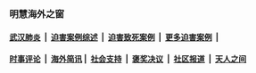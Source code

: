 
### 明慧海外之窗

####  [武汉肺炎](indexes/365.md?t=03312000) &nbsp;|&nbsp;  [迫害案例综述](indexes/328.md?t=03312000) &nbsp;|&nbsp; [迫害致死案例](indexes/277.md?t=03312000)  &nbsp;|&nbsp; [更多迫害案例](indexes/81.md?t=03312000)  &nbsp;|&nbsp; 
####  [时事评论](indexes/19.md?t=03312000) &nbsp;|&nbsp; [海外简讯](indexes/245.md?t=03312000)&nbsp;|&nbsp;  [社会支持](indexes/140.md?t=03312000) &nbsp;|&nbsp; [褒奖决议](indexes/282.md?t=03312000) &nbsp;|&nbsp; [社区报道](indexes/91.md?t=03312000)  &nbsp;|&nbsp; [天人之间](indexes/78.md?t=03312000) 

